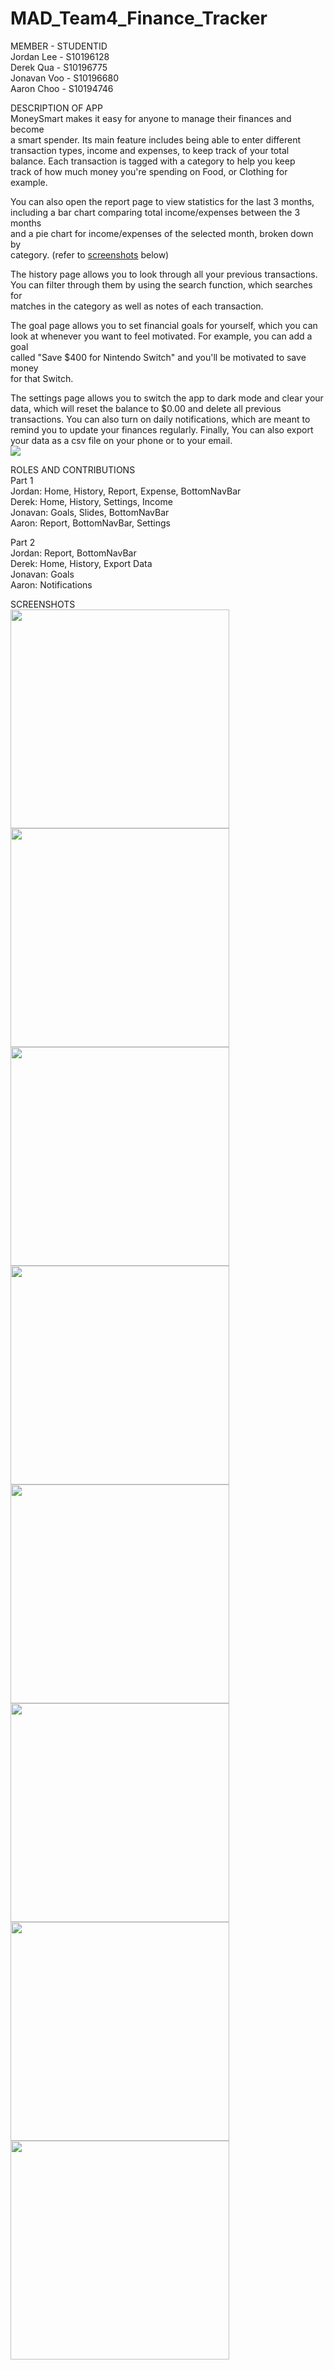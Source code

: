 # MAD_Team4_Finance_Tracker

MEMBER - STUDENTID<br>
Jordan Lee - S10196128<br>
Derek Qua - S10196775<br>
Jonavan Voo - S10196680<br>
Aaron Choo - S10194746<br>

DESCRIPTION OF APP<br>
MoneySmart makes it easy for anyone to manage their finances and become<br>
a smart spender. Its main feature includes being able to enter different<br>
transaction types, income and expenses, to keep track of your total <br>
balance. Each transaction is tagged with a category to help you keep<br>
track of how much money you're spending on Food, or Clothing for example.<br>

You can also open the report page to view statistics for the last 3 months,<br>
including a bar chart comparing total income/expenses between the 3 months<br>
and a pie chart for income/expenses of the selected month, broken down by<br>
category. (refer to <a href="#screenshots">screenshots</a> below)<br>

The history page allows you to look through all your previous transactions.<br>
You can filter through them by using the search function, which searches for<br>
matches in the category as well as notes of each transaction.<br>

The goal page allows you to set financial goals for yourself, which you can<br>
look at whenever you want to feel motivated. For example, you can add a goal<br>
called "Save $400 for Nintendo Switch" and you'll be motivated to save money<br>
for that Switch.<br>

The settings page allows you to switch the app to dark mode and clear your<br>
data, which will reset the balance to $0.00 and delete all previous<br>
transactions. You can also turn on daily notifications, which are meant to<br>
remind you to update your finances regularly. Finally, You can also export<br>
your data as a csv file on your phone or to your email.<br>
![](screenshots/exported_data.png)<br>

ROLES AND CONTRIBUTIONS<br>
Part 1<br>
Jordan: Home, History, Report, Expense, BottomNavBar<br>
Derek: Home, History, Settings, Income<br>
Jonavan: Goals, Slides, BottomNavBar<br>
Aaron: Report, BottomNavBar, Settings<br>

Part 2<br>
Jordan: Report, BottomNavBar<br>
Derek: Home, History, Export Data<br>
Jonavan: Goals<br>
Aaron: Notifications<br>

<span id="screenshots">SCREENSHOTS</span><br>
<img src="screenshots/home.png" width="350"><br>
<img src="screenshots/expense.png" width="350"><br>
<img src="screenshots/history.png" width="350"><br>
<img src="screenshots/report_bar.png" width="350"><br>
<img src="screenshots/report_pie.png" width="350"><br>
<img src="screenshots/report_pie_dark.png" width="350"><br>
<img src="screenshots/goals.png" width="350"><br>
<img src="screenshots/settings.png" width="350"><br>
